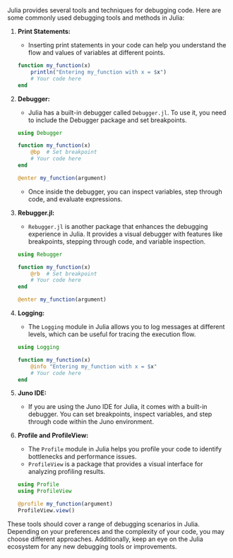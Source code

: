 Julia provides several tools and techniques for debugging code. Here are some commonly used debugging tools and methods in Julia:

1. **Print Statements:**
   - Inserting print statements in your code can help you understand the flow and values of variables at different points.

   ```julia
   function my_function(x)
       println("Entering my_function with x = $x")
       # Your code here
   end
   ```

2. **Debugger:**
   - Julia has a built-in debugger called `Debugger.jl`. To use it, you need to include the Debugger package and set breakpoints.

   ```julia
   using Debugger

   function my_function(x)
       @bp  # Set breakpoint
       # Your code here
   end

   @enter my_function(argument)
   ```

   - Once inside the debugger, you can inspect variables, step through code, and evaluate expressions.

3. **Rebugger.jl:**
   - `Rebugger.jl` is another package that enhances the debugging experience in Julia. It provides a visual debugger with features like breakpoints, stepping through code, and variable inspection.

   ```julia
   using Rebugger

   function my_function(x)
       @rb  # Set breakpoint
       # Your code here
   end

   @enter my_function(argument)
   ```

4. **Logging:**
   - The `Logging` module in Julia allows you to log messages at different levels, which can be useful for tracing the execution flow.

   ```julia
   using Logging

   function my_function(x)
       @info "Entering my_function with x = $x"
       # Your code here
   end
   ```

5. **Juno IDE:**
   - If you are using the Juno IDE for Julia, it comes with a built-in debugger. You can set breakpoints, inspect variables, and step through code within the Juno environment.

6. **Profile and ProfileView:**
   - The `Profile` module in Julia helps you profile your code to identify bottlenecks and performance issues.
   - `ProfileView` is a package that provides a visual interface for analyzing profiling results.

   ```julia
   using Profile
   using ProfileView

   @profile my_function(argument)
   ProfileView.view()
   ```

These tools should cover a range of debugging scenarios in Julia. Depending on your preferences and the complexity of your code, you may choose different approaches. Additionally, keep an eye on the Julia ecosystem for any new debugging tools or improvements.